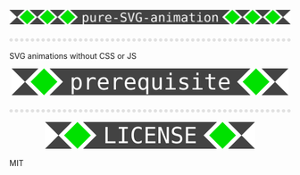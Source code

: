 <p align="center">
  <img src="svg/pure-svg-animation.svg" />
</p>

<img src="svg/hr.svg" />

SVG animations without CSS or JS


<p align="center">
  <img src="svg/prerequisite.svg" />
</p>

<img src="svg/hr.svg" />

<p align="center">
  <img src="svg/license.svg" />
</p>

MIT
